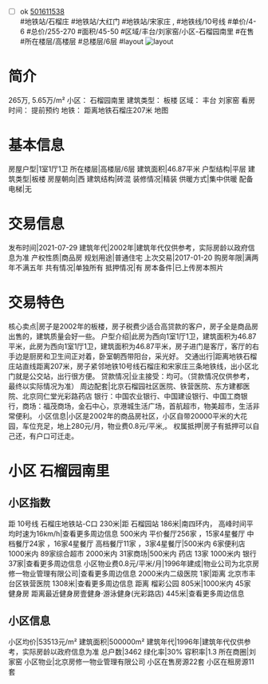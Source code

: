 - [ ] ok [501611538](https://bj.5i5j.com/ershoufang/501611538.html)  
 #地铁站/石榴庄 #地铁站/大红门 #地铁站/宋家庄 ,  #地铁线/10号线
#单价/4-6 #总价/255-270 #面积/45-50   #区域/丰台/刘家窑/小区-石榴园南里 #在售 #所在楼层/高楼层 #总楼层/6层 #layout 
![layout](http://image2a.5i5j.com/bdir/layout/759cf329e07e4098bd707803cb6aca37.jpg_P5.jpg) 
# 简介 
 265万,  5.65万/m² 
小区： 石榴园南里
建筑类型： 板楼
区域： 丰台 刘家窑
看房时间： 提前预约
地铁： 距离地铁石榴庄207米 地图
# 基本信息 
 房屋户型|1室1厅1卫
所在楼层|高楼层/6层
建筑面积|46.87平米
户型结构|平层
建筑类型|板楼
房屋朝向|西
建筑结构|砖混
装修情况|精装
供暖方式|集中供暖
配备电梯|无
# 交易信息 
 发布时间|2021-07-29
建筑年代|2002年|建筑年代仅供参考，实际房龄以政府信息为准
产权性质|商品房
规划用途|普通住宅
上次交易|2017-01-20
购房年限|满两年不满五年
共有情况|单独所有
抵押情况|有
房本备件|已上传房本照片
# 交易特色 
 核心卖点|房子是2002年的板楼，房子税费少适合高贷款的客户，房子全是商品房出售的，建筑质量会好一些。
户型介绍|此房为西向1室1厅1卫，建筑面积为46.87平米，此房为西向1室1厅1卫，建筑面积为46.87平米，房子进门是客厅，客厅的右手边是厨房和卫生间正对着，卧室朝西带阳台，采光好。
交通出行|距离地铁石榴庄站直线距离207米，房子紧邻地铁10号线石榴庄和宋家庄三条地铁线，出小区北门就是公交站，出行很方便。
贷款情况|业主接受：均可。（贷款情况仅供参考，最终以实际情况为准）
周边配套|北京石榴园社区医院、铁营医院、东方建都医院、北京同仁堂光彩路药店 银行：中国农业银行、中国建设银行、中国工商银行，商场：福茂商场，金石中心，京港城生活广场，首航超市，物美超市，生活非常便利。
小区信息|小区是2002年的商品房社区，小区自带20000平米的大花园，车位充足，地上280元/月，物业费0.8元/平米,。
权属抵押|房子有抵押可以自己还，有户口可迁走。
# 小区 石榴园南里
## 小区指数 
 距 10号线 石榴庄地铁站-C口 230米|距 石榴园站 186米|南四环内， 高峰时间平均时速为16km/h|查看更多周边信息
500米内 平价餐厅256家 ，15家4星餐厅
中档餐厅24家 ，16家4星餐厅
高档餐厅11家 ，3家4星餐厅|500米内 6家便利店
1000米内 89家综合超市
2000米内 31家商场|500米内 药店 13家
1000米内 银行 37家|查看更多周边信息
小区物业费0.8元/平米/月|1996年建成|物业公司为北京房修一物业管理有限公司|查看更多周边信息
2000米内二级医院 1家|距离 北京市丰台区铁营医院  1308米|查看更多周边信息
距离 榴彩公园 805米|1000米内 45家 健身房
距离最近健身房壹健身·游泳健身(光彩路店) 445米|查看更多周边信息
## 小区信息 
 小区均价|53513元/m²
建筑面积|500000m²
建筑年代|1996年|建筑年代仅供参考，实际房龄以政府信息为准
总户数|3462
绿化率|30%
容积率|1.3
所在商圈|刘家窑
小区物业|北京房修一物业管理有限公司
小区在售房源22套
小区在租房源11套
